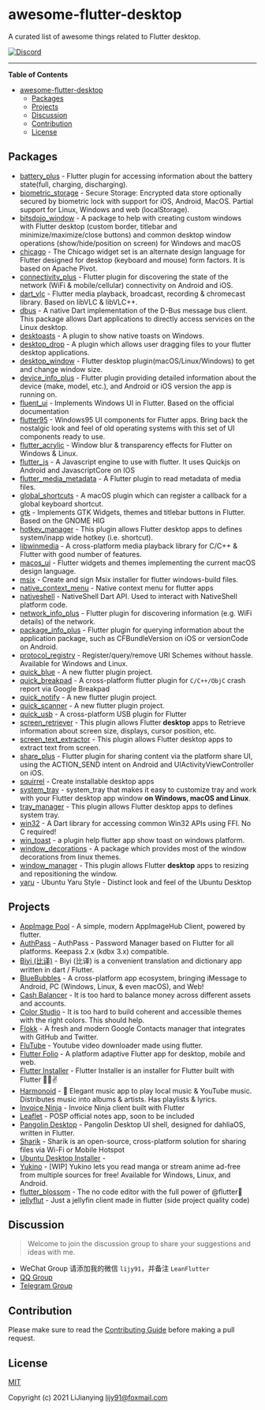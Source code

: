 # awesome-flutter-desktop

A curated list of awesome things related to Flutter desktop.

[![Discord](https://img.shields.io/badge/discord-%237289DA.svg?style=for-the-badge&logo=discord&logoColor=white)](https://discord.gg/vba8W9SF)

---

**Table of Contents**

<!-- START doctoc generated TOC please keep comment here to allow auto update -->
<!-- DON'T EDIT THIS SECTION, INSTEAD RE-RUN doctoc TO UPDATE -->

- [awesome-flutter-desktop](#awesome-flutter-desktop)
  - [Packages](#packages)
  - [Projects](#projects)
  - [Discussion](#discussion)
  - [Contribution](#contribution)
  - [License](#license)

<!-- END doctoc generated TOC please keep comment here to allow auto update -->

<!-- AWESOME_LIST_MAKER -->

## Packages
- [battery_plus](https://github.com/fluttercommunity/plus_plugins) - Flutter plugin for accessing information about the battery state(full, charging, discharging).
- [biometric_storage](https://github.com/authpass/biometric_storage) - Secure Storage: Encrypted data store optionally secured by biometric lock with support
for iOS, Android, MacOS. Partial support for Linux, Windows and web (localStorage).
- [bitsdojo_window](https://github.com/bitsdojo/bitsdojo_window) - A package to help with creating custom windows with Flutter desktop (custom border, titlebar and minimize/maximize/close buttons) and common desktop window operations (show/hide/position on screen) for Windows and macOS
- [chicago](https://github.com/tvolkert/chicago) - The Chicago widget set is an alternate design language for Flutter designed for desktop (keyboard and mouse) form factors. It is based on Apache Pivot.
- [connectivity_plus](https://github.com/fluttercommunity/plus_plugins) - Flutter plugin for discovering the state of the network (WiFi & mobile/cellular) connectivity on Android and iOS.
- [dart_vlc](https://github.com/alexmercerind/dart_vlc) - Flutter media playback, broadcast, recording & chromecast library. Based on libVLC & libVLC++.
- [dbus](https://github.com/canonical/dbus.dart) - A native Dart implementation of the D-Bus message bus client. This package allows Dart applications to directly access services on the Linux desktop.
- [desktoasts](https://github.com/alexmercerind/desktoasts) - A plugin to show native toasts on Windows.
- [desktop_drop](https://github.com/MixinNetwork/flutter-plugins) - A plugin which allows user dragging files to your flutter desktop applications.
- [desktop_window](https://github.com/mix1009/desktop_window) - Flutter desktop plugin(macOS/Linux/Windows) to get and change window size.
- [device_info_plus](https://github.com/fluttercommunity/plus_plugins) - Flutter plugin providing detailed information about the device (make, model, etc.), and Android or iOS version the app is running on.
- [fluent_ui](https://github.com/bdlukaa/fluent_ui) - Implements Windows UI in Flutter. Based on the official documentation
- [flutter95](https://github.com/miquelbeltran/flutter95) - Windows95 UI components for Flutter apps. Bring back the nostalgic look and feel of old operating systems with this set of UI components ready to use.
- [flutter_acrylic](https://github.com/alexmercerind/flutter_acrylic) - Window blur & transparency effects for Flutter on Windows & Linux.
- [flutter_js](https://github.com/abner/flutter_js) - A Javascript engine to use with flutter. It uses Quickjs on Android and JavascriptCore on IOS
- [flutter_media_metadata](https://github.com/harmonoid/flutter_media_metadata) - A Flutter plugin to read metadata of media files.
- [global_shortcuts](https://github.com/defuncart/global_shortcuts) - A macOS plugin which can register a callback for a global keyboard shortcut.
- [gtk](https://github.com/prateekmedia/gtk-flutter) - Implements GTK Widgets, themes and titlebar buttons in Flutter. Based on the GNOME HIG
- [hotkey_manager](https://github.com/leanflutter/hotkey_manager) - This plugin allows Flutter desktop apps to defines system/inapp wide hotkey (i.e. shortcut).
- [libwinmedia](https://github.com/harmonoid/libwinmedia) - A cross-platform media playback library for C/C++ & Flutter with good number of features.
- [macos_ui](https://github.com/GroovinChip/macos_ui) - Flutter widgets and themes implementing the current macOS design language.
- [msix](https://github.com/YehudaKremer/msix) - Create and sign Msix installer for flutter windows-build files.
- [native_context_menu](https://github.com/lesnitsky/native_context_menu) - Native context menu for flutter apps
- [nativeshell](https://github.com/nativeshell/nativeshell) - NativeShell Dart API. Used to interact with NativeShell platform code.
- [network_info_plus](https://github.com/fluttercommunity/plus_plugins) - Flutter plugin for discovering information (e.g. WiFi details) of the network.
- [package_info_plus](https://github.com/fluttercommunity/plus_plugins) - Flutter plugin for querying information about the application package, such as CFBundleVersion on iOS or versionCode on Android.
- [protocol_registry](https://github.com/zyrouge/dart_protocol_registry) - Register/query/remove URI Schemes without hassle. Available for Windows and Linux.
- [quick_blue](https://github.com/woodemi/quick_blue) - A new flutter plugin project.
- [quick_breakpad](https://github.com/woodemi/quick_breakpad) - A cross-platform flutter plugin for `C/C++/ObjC` crash report via Google Breakpad
- [quick_notify](https://github.com/woodemi/quick_notify) - A new flutter plugin project.
- [quick_scanner](https://github.com/woodemi/quick_scanner) - A new flutter plugin project.
- [quick_usb](https://github.com/woodemi/quick_usb) - A cross-platform USB plugin for Flutter
- [screen_retriever](https://github.com/leanflutter/screen_retriever) - This plugin allows Flutter **desktop** apps to Retrieve information about screen size, displays, cursor position, etc.
- [screen_text_extractor](https://github.com/leanflutter/screen_text_extractor) - This plugin allows Flutter desktop apps to extract text from screen.
- [share_plus](https://github.com/fluttercommunity/plus_plugins) - Flutter plugin for sharing content via the platform share UI, using the ACTION_SEND intent on Android and UIActivityViewController on iOS.
- [squirrel](https://github.com/anaisbetts/squirrel-flutter) - Create installable desktop apps
- [system_tray](https://github.com/antler119/system_tray) - system_tray that makes it easy to customize tray and work with your Flutter desktop app window **on Windows, macOS and Linux**.
- [tray_manager](https://github.com/leanflutter/tray_manager) - This plugin allows Flutter desktop apps to defines system tray.
- [win32](https://github.com/timsneath/win32) - A Dart library for accessing common Win32 APIs using FFI. No C required!
- [win_toast](https://github.com/MixinNetwork/flutter-plugins) - a plugin help flutter app show toast on windows platform.
- [window_decorations](https://github.com/prateekmedia/window_decorations) - A package which provides most of the window decorations from linux themes.
- [window_manager](https://github.com/leanflutter/window_manager) - This plugin allows Flutter **desktop** apps to resizing and repositioning the window.
- [yaru](https://github.com/ubuntu/yaru.dart) - Ubuntu Yaru Style - Distinct look and feel of the Ubuntu Desktop

## Projects
- [AppImage Pool](https://github.com/prateekmedia/appimagepool) - A simple, modern AppImageHub Client, powered by flutter.
- [AuthPass](https://github.com/authpass/authpass) - AuthPass - Password Manager based on Flutter for all platforms. Keepass 2.x (kdbx 3.x) compatible.
- [Biyi (比译)](https://github.com/biyidev/biyi_app) - Biyi (比译) is a convenient translation and dictionary app written in dart / Flutter.
- [BlueBubbles](https://github.com/BlueBubblesApp/bluebubbles-app) - A cross-platform app ecosystem, bringing iMessage to Android, PC (Windows, Linux, & even macOS), and Web!
- [Cash Balancer](https://github.com/bernaferrari/CashBalancer) - It is too hard to balance money across different assets and accounts.
- [Color Studio](https://github.com/bernaferrari/color-studio) - It is too hard to build coherent and accessible themes with the right colors. This should help.
- [Flokk](https://github.com/gskinnerTeam/flokk) - A fresh and modern Google Contacts manager that integrates with GitHub and Twitter.
- [FluTube](https://github.com/prateekmedia/flutube) - Youtube video downloader made using flutter.
- [Flutter Folio](https://github.com/gskinnerTeam/flutter-folio) - A platform adaptive Flutter app for desktop, mobile and web.
- [Flutter Installer](https://github.com/YazeedAlKhalaf/Flutter_Installer) - Flutter Installer is an installer for Flutter built with Flutter 💙😎✌
- [Harmonoid](https://github.com/harmonoid/harmonoid) - 🎵 Elegant music app to play local music & YouTube music. Distributes music into albums & artists. Has playlists & lyrics.
- [Invoice Ninja](https://github.com/invoiceninja/admin-portal) - Invoice Ninja client built with Flutter
- [Leaflet](https://github.com/PotatoProject/Leaflet) - POSP official notes app, soon to be included
- [Pangolin Desktop](https://github.com/dahliaOS/pangolin_desktop) - Pangolin Desktop UI shell, designed for dahliaOS, written in Flutter.
- [Sharik](https://github.com/marchellodev/sharik) - Sharik is an open-source, cross-platform solution for sharing files via Wi-Fi or Mobile Hotspot
- [Ubuntu Desktop Installer](https://github.com/canonical/ubuntu-desktop-installer) - 
- [Yukino](https://github.com/yukino-app/yukino) - [WIP] Yukino lets you read manga or stream anime ad-free from multiple sources for free! Available for Windows, Linux, and Android.
- [flutter_blossom](https://github.com/flutter-blossom/flutter_blossom) - The no code editor with the full power of @flutter🌸
- [jellyflut](https://github.com/Thomas-Sohier/jellyflut) - Just a jellyfin client made in flutter (side project quality code)


<!-- AWESOME_LIST_MAKER -->

## Discussion

> Welcome to join the discussion group to share your suggestions and ideas with me.

- WeChat Group 请添加我的微信 `lijy91`，并备注 `LeanFlutter`
- [QQ Group](https://jq.qq.com/?_wv=1027&k=e3kwRnnw)
- [Telegram Group](https://t.me/leanflutter)

## Contribution

Please make sure to read the [Contributing Guide](./CONTRIBUTING.md) before making a pull request.

## License

[MIT](./LICENSE)

Copyright (c) 2021 LiJianying <lijy91@foxmail.com>
